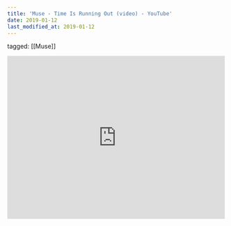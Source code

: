 ```yaml
---
title: 'Muse - Time Is Running Out (video) - YouTube'
date: 2019-01-12
last_modified_at: 2019-01-12
---
```

tagged: [[Muse]]
<iframe allow="accelerometer; autoplay; clipboard-write; encrypted-media; gyroscope; picture-in-picture" allowfullscreen="" frameborder="0" height="375" id="youtube_iframe" src="https://www.youtube.com/embed/O2IuJPh6h_A?feature=oembed&amp;enablejsapi=1&amp;origin=https://safe.txmblr.com&amp;wmode=opaque" width="500"></iframe>